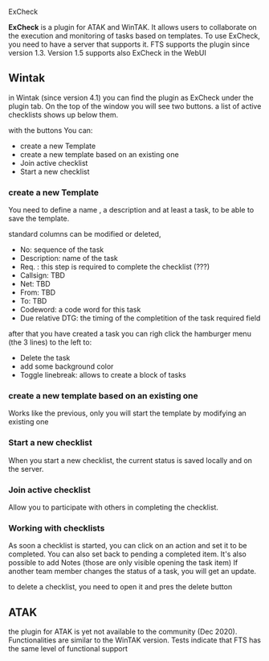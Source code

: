 ExCheck

**ExCheck** is a plugin for ATAK and WinTAK.
It allows users to collaborate on the execution and monitoring of tasks based on templates. 
To use ExCheck, you need to have a server that supports it.
FTS supports the plugin since version 1.3. Version 1.5 supports also  ExCheck in the WebUI

## Wintak
in Wintak (since version 4.1) you can find the plugin as ExCheck under the plugin tab. 
On the top of the window you will see two buttons. a list of active checklists shows up below them.

with the buttons You can:
- create a new Template
- create a new template based on an existing one
- Join active checklist
- Start a new checklist

### create a new Template

You need to define a name , a description and at least a task, to be able to save the template. 

standard columns can be modified or deleted, 
- No: sequence of the task
- Description: name of the task
- Req. : this step is required to complete the checklist (???)
- Callsign: TBD
- Net: TBD
- From: TBD
- To: TBD
- Codeword: a code word for this task
- Due relative DTG:  the timing of the completition of the task required field

after that you have created a task you can righ click the hamburger menu (the 3 lines) to the left to:
- Delete the task
- add some background color
- Toggle linebreak: allows to create a block of tasks

###  create a new template based on an existing one
Works like the previous, only you will start the template by modifying an existing one

### Start a new checklist
When you start a new checklist, the current status is saved locally and on the server.

###  Join active checklist
Allow you to participate with others in completing the checklist.

### Working with checklists
As soon a checklist is started, you can click on an action and set it to be completed. You can also set back to pending a completed item.
It's also possible to add Notes (those are only visible opening the task item)
If another team member changes the status of a task,  you will get an update.


to delete a checklist, you need to open it and pres the delete button

## ATAK
the plugin for ATAK is yet not available to the community (Dec 2020). 
Functionalities are similar to the WinTAK version.
Tests indicate that FTS has the same level of functional support 
